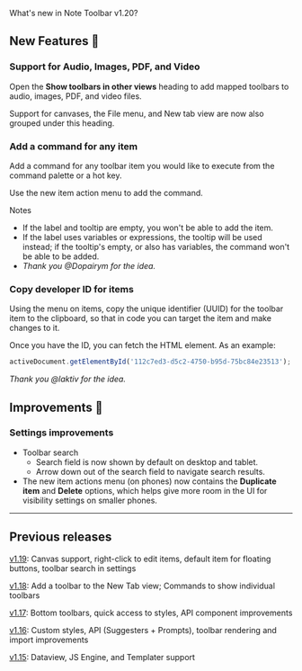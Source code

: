 What's new in Note Toolbar v1.20?

## New Features 🎉

### Support for Audio, Images, PDF, and Video

Open the **Show toolbars in other views** heading to add mapped toolbars to audio, images, PDF, and video files.

Support for canvases, the File menu, and New tab view are now also grouped under this heading.

### Add a command for any item

Add a command for any toolbar item you would like to execute from the command palette or a hot key.

Use the new item action menu to add the command.

Notes

- If the label and tooltip are empty, you won't be able to add the item.
- If the label uses variables or expressions, the tooltip will be used instead; if the tooltip's empty, or also has variables, the command won't be able to be added.
- _Thank you @Dopairym for the idea._

### Copy developer ID for items

Using the menu on items, copy the unique identifier (UUID) for the toolbar item to the clipboard, so that in code you can target the item and make changes to it.

Once you have the ID, you can fetch the HTML element. As an example:

```js
activeDocument.getElementById('112c7ed3-d5c2-4750-b95d-75bc84e23513');
```

_Thank you @laktiv for the idea._

## Improvements 🚀

### Settings improvements

- Toolbar search
  - Search field is now shown by default on desktop and tablet.
  - Arrow down out of the search field to navigate search results.
- The new item actions menu (on phones) now contains the **Duplicate item** and **Delete** options, which helps give more room in the UI for visibility settings on smaller phones.

---

## Previous releases

[v1.19](https://github.com/chrisgurney/obsidian-note-toolbar/releases/tag/1.19.1): Canvas support, right-click to edit items, default item for floating buttons, toolbar search in settings

[v1.18](https://github.com/chrisgurney/obsidian-note-toolbar/releases/tag/1.18.1): Add a toolbar to the New Tab view; Commands to show individual toolbars

[v1.17](https://github.com/chrisgurney/obsidian-note-toolbar/releases/tag/1.17.0): Bottom toolbars, quick access to styles, API component improvements

[v1.16](https://github.com/chrisgurney/obsidian-note-toolbar/releases/tag/1.16.0): Custom styles, API (Suggesters + Prompts), toolbar rendering and import improvements

[v1.15](https://github.com/chrisgurney/obsidian-note-toolbar/releases/tag/1.15.0): Dataview, JS Engine, and Templater support